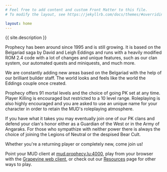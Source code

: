 ```yaml
---
# Feel free to add content and custom Front Matter to this file.
# To modify the layout, see https://jekyllrb.com/docs/themes/#overriding-theme-defaults

layout: home
---
```


{{ site.description }}

Prophecy has been around since 1995 and is still growing. It is based on the Belgariad saga by David and Leigh Eddings and runs with a heavily modified ROM 2.4 code with a lot of changes and unique features, such as our clan system, our automated quests and miniquests, and much more.

We are constantly adding new areas based on the Belgariad with the help of our brilliant builder staff. The world looks and feels like the world the Eddings couple once created.

Prophecy offers 91 mortal levels and the choice of going PK set at any time. Player Killing is encouraged but restricted to a 10 level range. Roleplaying is also highly encouraged and you are asked to use an unique name for your character in order to retain the MUD's roleplaying atmosphere.

If you have what it takes you may eventually join one of our PK clans and defend your clan's honor either as a Guardian of the West or in the Army of Angaraks. For those who sympathize with neither power there is always the choice of joining the Legions of Neutral or the despised Bear Cult.

Whether you're a returning player or completely new, come join us!

Point your MUD client at [mud.prophecy.lu:4000](telnet://mud.prophecy.lu:4000),
play from your browser with the [Grapevine web client](https://grapevine.haus/games/Prophecy/play),
or check out our [Resources](/resources/) page for other ways to play.
